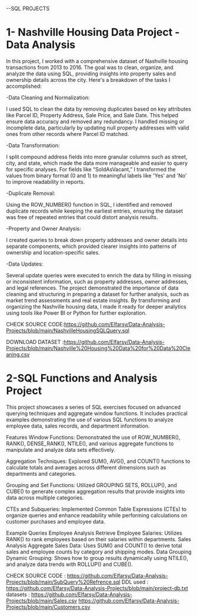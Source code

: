 --SQL PROJECTS

# 1- Nashville Housing Data Project - Data Analysis
In this project, I worked with a comprehensive dataset of Nashville housing transactions from 2013 to 2016. The goal was to clean, organize, and analyze the data using SQL, providing insights into property sales and ownership details across the city. Here's a breakdown of the tasks I accomplished:

-Data Cleaning and Normalization:

I used SQL to clean the data by removing duplicates based on key attributes like Parcel ID, Property Address, Sale Price, and Sale Date. This helped ensure data accuracy and removed any redundancy.
I handled missing or incomplete data, particularly by updating null property addresses with valid ones from other records where Parcel ID matched.

-Data Transformation:

I split compound address fields into more granular columns such as street, city, and state, which made the data more manageable and easier to query for specific analyses.
For fields like “SoldAsVacant,” I transformed the values from binary format (0 and 1) to meaningful labels like 'Yes' and 'No' to improve readability in reports.

-Duplicate Removal:

Using the ROW_NUMBER() function in SQL, I identified and removed duplicate records while keeping the earliest entries, ensuring the dataset was free of repeated entries that could distort analysis results.

-Property and Owner Analysis:

I created queries to break down property addresses and owner details into separate components, which provided clearer insights into patterns of ownership and location-specific sales.

-Data Updates:

Several update queries were executed to enrich the data by filling in missing or inconsistent information, such as property addresses, owner addresses, and legal references.
The project demonstrated the importance of data cleaning and structuring in preparing a dataset for further analysis, such as market trend assessments and real estate insights. By transforming and organizing the Nashville housing data, I made it ready for deeper analytics using tools like Power BI or Python for further exploration.

CHECK SOURCE CODE:https://github.com/Elfarsy/Data-Analysis-Projects/blob/main/NashvilleHousingSQLQuery.sql

DOWNLOAD DATASET :https://github.com/Elfarsy/Data-Analysis-Projects/blob/main/Nashville%20Housing%20Data%20for%20Data%20Cleaning.csv

# 2-SQL Functions and Analysis Project
This project showcases a series of SQL exercises focused on advanced querying techniques and aggregate window functions. It includes practical examples demonstrating the use of various SQL functions to analyze employee data, sales records, and department information.

Features
Window Functions: Demonstrated the use of ROW_NUMBER(), RANK(), DENSE_RANK(), NTILE(), and various aggregate functions to manipulate and analyze data sets effectively.

Aggregation Techniques: Explored SUM(), AVG(), and COUNT() functions to calculate totals and averages across different dimensions such as departments and categories.

Grouping and Set Functions: Utilized GROUPING SETS, ROLLUP(), and CUBE() to generate complex aggregation results that provide insights into data across multiple categories.

CTEs and Subqueries: Implemented Common Table Expressions (CTEs) to organize queries and enhance readability while performing calculations on customer purchases and employee data.

Example Queries
Employee Analysis
Retrieve Employee Salaries: Utilizes RANK() to rank employees based on their salaries within departments.
Sales Analysis
Aggregate Sales Data: Uses SUM() and COUNT() to derive total sales and employee counts by category and shipping modes.
Data Grouping
Dynamic Grouping: Shows how to group results dynamically using NTILE(), and analyze data trends with ROLLUP() and CUBE().

CHECK SOURCE CODE : https://github.com/Elfarsy/Data-Analysis-Projects/blob/main/SubQuery%20Refrence.sql
DDL used : https://github.com/Elfarsy/Data-Analysis-Projects/blob/main/project-db.txt
datasets : https://github.com/Elfarsy/Data-Analysis-Projects/blob/main/Sales.csv
           https://github.com/Elfarsy/Data-Analysis-Projects/blob/main/Customers.csv
